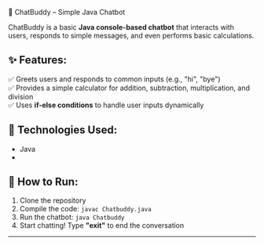 🤖 ChatBuddy – Simple Java Chatbot  

ChatBuddy is a basic **Java console-based chatbot** that interacts with users, responds to simple messages, and even performs basic calculations.  

## ✨ Features:  
✅ Greets users and responds to common inputs (e.g., "hi", "bye")  
✅ Provides a simple calculator for addition, subtraction, multiplication, and division  
✅ Uses **if-else conditions** to handle user inputs dynamically  

## 🔧 Technologies Used:  
- Java
- 
## 🚀 How to Run:  
1. Clone the repository  
2. Compile the code: `javac Chatbuddy.java`  
3. Run the chatbot: `java Chatbuddy`  
4. Start chatting! Type **"exit"** to end the conversation  

-----------------------------------------------------------------------------------------------------------------------------------------------------------
